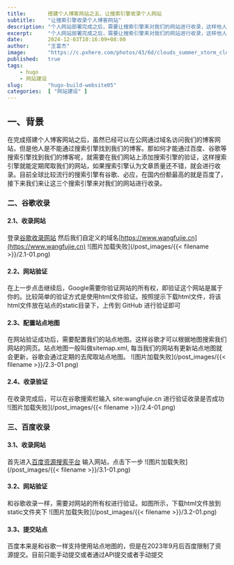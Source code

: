 ```yaml
---
title:       搭建个人博客网站之五、让搜索引擎收录个人网站
subtitle:    "让搜索引擎收录个人博客网站"
description: "个人网站部署完成之后，需要让搜索引擎来对我们的网站进行收录，这样他人才能够通过搜索引擎找到我们的站点，同时也利于我们网站的传播。目前主流的一些搜索引擎有谷歌、百度、必应、以及国内的搜狗，这篇文章就是讲述如何让这几大搜索引擎收录我们的网站"
excerpt:     "个人网站部署完成之后，需要让搜索引擎来对我们的网站进行收录，这样他人才能够通过搜索引擎找到我们的站点，同时也利于我们网站的传播。目前主流的一些搜索引擎有谷歌、百度、必应、以及国内的搜狗，这篇文章就是讲述如何让这几大搜索引擎收录我们的网站"
date:        2024-12-03T10:16:09+08:00
author:      "王富杰"
image:       "https://c.pxhere.com/photos/43/6d/clouds_summer_storm_clouds_form_dark_clouds_thunderstorm_summer_clouds_field-1414981.jpg!d"
published:   true
tags:
    - hugo
    - 网站建设
slug:        "hugo-build-website05"
categories:  [ "网站建设" ]
---
```


## 一、背景
在完成搭建个人博客网站之后，虽然已经可以在公网通过域名访问我们的博客网站，但是他人是不能通过搜索引擎找到我们的博客。那如何才能通过百度、谷歌等搜索引擎找到我们的博客呢，就需要在我们网站上添加搜索引擎的验证，这样搜索引擎就能定期爬取我们的网站，如果搜索引擎认为文章质量还不错，就会进行收录。目前全球比较流行的搜索引擎有谷歌、必应，在国内份额最高的就是百度了，接下来我们来让这三个搜索引擎来对我们的网站进行收录。

### 二、谷歌收录
#### 2.1、收录网站
登录[谷歌收录网站](https://search.google.com/search-console/welcome?utm_source=wmx&utm_medium=deprecation-pane&utm_content=home#utm_source=zh-CN-wmxmsg&utm_medium=wmxmsg&utm_campaign=bm&authuser=0)
然后我们自定义的域名[https://www.wangfujie.cn](https://www.wangfujie.cn)
![图片加载失败](/post_images/{{< filename >}}/2.1-01.png)

#### 2.2、网站验证
在上一步点击继续后，Google需要你验证网站的所有权，即验证这个网站是属于你的。比较简单的验证方式是使用html文件验证。按照提示下载html文件，将该html文件放在站点的static目录下，上传到 GitHub 进行验证即可

#### 2.3、配置站点地图
在网站验证成功后，需要配置我们的站点地图。这样谷歌才可以根据地图搜索我们网站的网页。站点地图一般叫做sitemap.xml, 每当我们的网站有更新站点地图就会更新，谷歌会通过定期的去爬取站点地图。
![图片加载失败](/post_images/{{< filename >}}/2.3-01.png)

#### 2.4、收录验证
在收录完成后，可以在谷歌搜索栏输入 site:wangfujie.cn 进行验证收录是否成功
![图片加载失败](/post_images/{{< filename >}}/2.4-01.png)

### 三、百度收录
#### 3.1、收录网站
首先进入[百度资源搜索平台](https://ziyuan.baidu.com/site/siteadd#/)
输入网站，点击下一步
![图片加载失败](/post_images/{{< filename >}}/3.1-01.png)

#### 3.2、网站验证
和谷歌收录一样，需要对网站的所有权进行验证。如图所示，下载html文件放到static文件夹下
![图片加载失败](/post_images/{{< filename >}}/3.2-01.png)

#### 3.3、提交站点
百度本来是和谷歌一样支持使用站点地图的，但是在2023年9月后百度限制了资源提交。目前只能手动提交或者通过API提交或者手动提交
